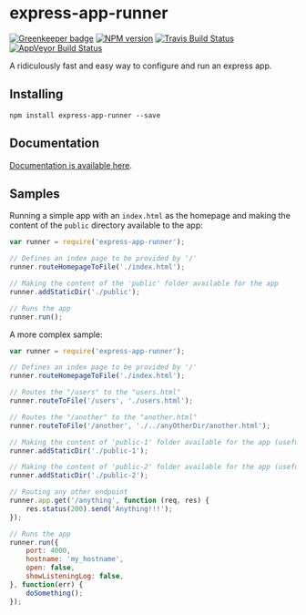 # express-app-runner 

[![Greenkeeper badge](https://badges.greenkeeper.io/alexandrevribeiro/express-app-runner.svg)](https://greenkeeper.io/)
[![NPM version][npm-image]][npm-url]
[![Travis Build Status][travis-image]][travis-url]
[![AppVeyor Build Status][appveyor-image]][appveyor-url]

A ridiculously fast and easy way to configure and run an express app.

Installing
---
    npm install express-app-runner --save

Documentation
---
[Documentation is available here](https://github.com/alexandrevribeiro/express-app-runner/blob/master/docs/documentation.md).

Samples
---
Running a simple app with an `index.html` as the homepage and making the content of the `public` directory available to the app:
```js
var runner = require('express-app-runner');

// Defines an index page to be provided by '/'
runner.routeHomepageToFile('./index.html');

// Making the content of the 'public' folder available for the app
runner.addStaticDir('./public');

// Runs the app
runner.run();
```

A more complex sample:
```js
var runner = require('express-app-runner');

// Defines an index page to be provided by '/'
runner.routeHomepageToFile('./index.html');

// Routes the "/users" to the "users.html"
runner.routeToFile('/users', './users.html');

// Routes the "/another" to the "another.html"
runner.routeToFile('/another', './../anyOtherDir/another.html');

// Making the content of 'public-1' folder available for the app (useful for JS and CSS)
runner.addStaticDir('./public-1');

// Making the content of 'public-2' folder available for the app (useful for JS and CSS)
runner.addStaticDir('./public-2');

// Routing any other endpoint
runner.app.get('/anything', function (req, res) {
    res.status(200).send('Anything!!!');
});

// Runs the app
runner.run({
    port: 4000,
    hostname: 'my_hostname',
    open: false,
    showListeningLog: false,
}, function(err) {
    doSomething();
});
```

[npm-url]: https://npmjs.org/package/express-app-runner
[npm-image]: https://badge.fury.io/js/express-app-runner.svg

[travis-url]: https://travis-ci.org/alexandrevribeiro/express-app-runner
[travis-image]: https://img.shields.io/travis/alexandrevribeiro/express-app-runner.svg?label=unix

[appveyor-url]: https://ci.appveyor.com/project/alexandrevribeiro/express-app-runner
[appveyor-image]: https://img.shields.io/appveyor/ci/alexandrevribeiro/express-app-runner.svg?label=windows